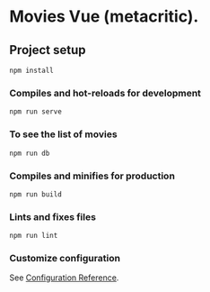# Movies Vue (metacritic).

## Project setup
```
npm install
```

### Compiles and hot-reloads for development
```
npm run serve
```

### To see the list of movies
```
npm run db 
```

### Compiles and minifies for production
```
npm run build
```

### Lints and fixes files
```
npm run lint
```

### Customize configuration
See [Configuration Reference](https://cli.vuejs.org/config/).
